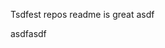 Tsdfest repos readme is great asdf







asdfasdf






































































































